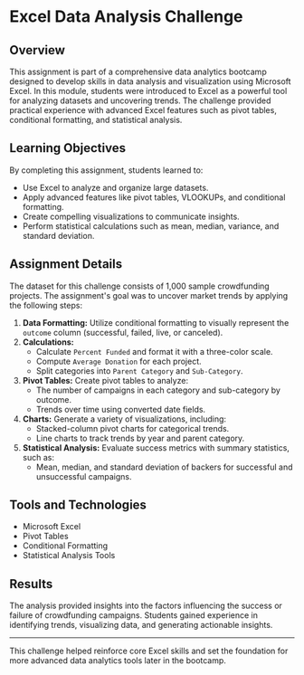 # Excel Data Analysis Challenge

## Overview
This assignment is part of a comprehensive data analytics bootcamp designed to develop skills in data analysis and visualization using Microsoft Excel. In this module, students were introduced to Excel as a powerful tool for analyzing datasets and uncovering trends. The challenge provided practical experience with advanced Excel features such as pivot tables, conditional formatting, and statistical analysis.

## Learning Objectives
By completing this assignment, students learned to:
- Use Excel to analyze and organize large datasets.
- Apply advanced features like pivot tables, VLOOKUPs, and conditional formatting.
- Create compelling visualizations to communicate insights.
- Perform statistical calculations such as mean, median, variance, and standard deviation.

## Assignment Details
The dataset for this challenge consists of 1,000 sample crowdfunding projects. The assignment's goal was to uncover market trends by applying the following steps:
1. **Data Formatting:** Utilize conditional formatting to visually represent the `outcome` column (successful, failed, live, or canceled).
2. **Calculations:**
   - Calculate `Percent Funded` and format it with a three-color scale.
   - Compute `Average Donation` for each project.
   - Split categories into `Parent Category` and `Sub-Category`.
3. **Pivot Tables:** Create pivot tables to analyze:
   - The number of campaigns in each category and sub-category by outcome.
   - Trends over time using converted date fields.
4. **Charts:** Generate a variety of visualizations, including:
   - Stacked-column pivot charts for categorical trends.
   - Line charts to track trends by year and parent category.
5. **Statistical Analysis:** Evaluate success metrics with summary statistics, such as:
   - Mean, median, and standard deviation of backers for successful and unsuccessful campaigns.

## Tools and Technologies
- Microsoft Excel
- Pivot Tables
- Conditional Formatting
- Statistical Analysis Tools

## Results
The analysis provided insights into the factors influencing the success or failure of crowdfunding campaigns. Students gained experience in identifying trends, visualizing data, and generating actionable insights.

---

This challenge helped reinforce core Excel skills and set the foundation for more advanced data analytics tools later in the bootcamp.
